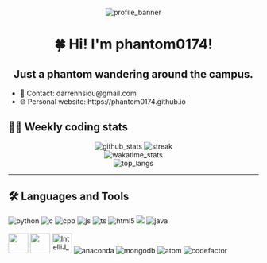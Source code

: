 <p align="center">
	<img src="https://capsule-render.vercel.app/api?type=waving&color=timeGradient&height=150&section=header&text=Phantom's%20profile%20(=^-ω-^=)&fontSize=40&fontAlignY=40&animation=twinkling" alt="profile_banner">
</p>

<h1 align="center">🍀 Hi! I'm phantom0174!</h1>

<div id="personal_info">
	<h2 align="center">Just a phantom wandering around the campus.</h2>
	<ul>
		<li> 📎 Contact: darrenhsiou@gmail.com
		<li> 🌐 Personal website: https://phantom0174.github.io
	</ul>
<div>
	
<!-- <div id="project">
	<h2 align="left">Things I'm currently working on.</h2>
	<ul>
	</ul>
</div>
 -->

<div id="status">
	<h2 align="left">👨‍💻 Weekly coding stats</h2>
	<p align="center">
		<img src="https://github-readme-stats.vercel.app/api?username=phantom0174&count_private=true&show_icons=true&theme=tokyonight&cache_seconds=1800" alt="github_stats">
		<img src="http://github-readme-streak-stats.herokuapp.com?user=phantom0174&theme=tokyonight&date_format=M%20j%5B%2C%20Y%5D&cache_seconds=1800" alt="streak">
		<br>
		<img src="https://github-readme-stats.vercel.app/api/wakatime?username=phantom0174&theme=tokyonight&cache_seconds=1800" alt="wakatime_stats">
		<br>
		<img src="https://github-readme-stats.vercel.app/api/top-langs/?username=phantom0174&theme=tokyonight&hide=jupyter%20notebook&cache_seconds=1800" alt="top_langs">
	</p>
</div>

<hr>
	
<div id="langs_and_tools">
	<h2 align="left">🛠️ Languages and Tools</h2>
	<div id="langs">
		<img src="https://icongr.am/devicon/python-original.svg?size=40" alt="python">
		<img src="https://icongr.am/devicon/c-original.svg?size=40" alt="c">
		<img src="https://icongr.am/devicon/cplusplus-original.svg?size=40" alt="cpp">
		<img src="https://icongr.am/devicon/javascript-original.svg?size=40" alt="js">
		<img src="https://icongr.am/devicon/typescript-original.svg?size=40" alt="ts">
		<img src="https://icongr.am/devicon/html5-original.svg?size=40" alt="html5">
		<img src="https://icongr.am/devicon/css3-original.svg?size=40">
		<img src="https://icongr.am/devicon/java-original.svg?size=40&color=currentColor" alt="java">
	</div>
	<br>
	<div id="tools">
		<img width=40 src="https://upload.wikimedia.org/wikipedia/commons/thumb/9/9a/Visual_Studio_Code_1.35_icon.svg/256px-Visual_Studio_Code_1.35_icon.svg.png">
		<img width=40 src="https://upload.wikimedia.org/wikipedia/commons/thumb/1/1d/PyCharm_Icon.svg/256px-PyCharm_Icon.svg.png">
		<img width=40 src="https://upload.wikimedia.org/wikipedia/commons/9/9c/IntelliJ_IDEA_Icon.svg" alt="IntelliJ_IDEA">
		<img src="https://icongr.am/simple/anaconda.svg?size=40&color=41af28" alt="anaconda">
		<img src="https://icongr.am/devicon/mongodb-original-wordmark.svg?size=40" alt="mongodb">
		<img src="https://icongr.am/devicon/atom-original.svg?size=40" alt="atom">
		<img src="https://icongr.am/simple/codefactor.svg?size=40&color=41af28" alt="codefactor">
	</div>
</div>
